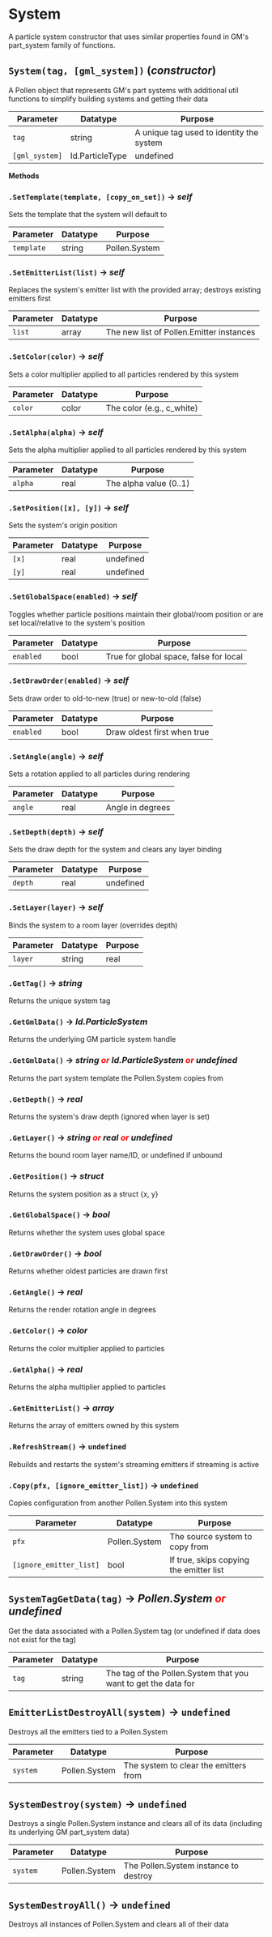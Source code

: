 # System

A particle system constructor that uses similar properties found in GM's part_system family of functions.

## `System(tag, [gml_system])` (*constructor*)
A Pollen object that represents GM's part systems with additional util functions to simplify building systems and getting their data

| Parameter | Datatype  | Purpose |
|-----------|-----------|---------|
|`tag` |string |A unique tag used to identity the system |
|`[gml_system]` |Id.ParticleType|undefined |An optional reference to a GML part system you can pass in to initialize the type with (i.e. with part_system_create(). Defaults to 'undefined') |



























**Methods**
### `.SetTemplate(template, [copy_on_set])` → *self*
Sets the template that the system will default to

| Parameter | Datatype  | Purpose |
|-----------|-----------|---------|
|`template` |string|Pollen.System|undefined |The tag or Pollen.Instance to set the template as, or set as 'undefined' clear the template |

### `.SetEmitterList(list)` → *self*
Replaces the system's emitter list with the provided array; destroys existing emitters first

| Parameter | Datatype  | Purpose |
|-----------|-----------|---------|
|`list` |array |The new list of Pollen.Emitter instances |

### `.SetColor(color)` → *self*
Sets a color multiplier applied to all particles rendered by this system

| Parameter | Datatype  | Purpose |
|-----------|-----------|---------|
|`color` |color |The color (e.g., c_white) |

### `.SetAlpha(alpha)` → *self*
Sets the alpha multiplier applied to all particles rendered by this system

| Parameter | Datatype  | Purpose |
|-----------|-----------|---------|
|`alpha` |real |The alpha value (0..1) |

### `.SetPosition([x], [y])` → *self*
Sets the system's origin position

| Parameter | Datatype  | Purpose |
|-----------|-----------|---------|
|`[x]` |real|undefined |X position (or undefined to keep current) |
|`[y]` |real|undefined |Y position (or undefined to keep current) |

### `.SetGlobalSpace(enabled)` → *self*
Toggles whether particle positions maintain their global/room position or are set local/relative to the system's position

| Parameter | Datatype  | Purpose |
|-----------|-----------|---------|
|`enabled` |bool |True for global space, false for local |

### `.SetDrawOrder(enabled)` → *self*
Sets draw order to old-to-new (true) or new-to-old (false)

| Parameter | Datatype  | Purpose |
|-----------|-----------|---------|
|`enabled` |bool |Draw oldest first when true |

### `.SetAngle(angle)` → *self*
Sets a rotation applied to all particles during rendering

| Parameter | Datatype  | Purpose |
|-----------|-----------|---------|
|`angle` |real |Angle in degrees |

### `.SetDepth(depth)` → *self*
Sets the draw depth for the system and clears any layer binding

| Parameter | Datatype  | Purpose |
|-----------|-----------|---------|
|`depth` |real|undefined |The new depth (smaller = in front) |

### `.SetLayer(layer)` → *self*
Binds the system to a room layer (overrides depth)

| Parameter | Datatype  | Purpose |
|-----------|-----------|---------|
|`layer` |string|real|undefined |The room layer name or ID |

### `.GetTag()` → *string*
Returns the unique system tag

### `.GetGmlData()` → *Id.ParticleSystem*
Returns the underlying GM particle system handle

### `.GetGmlData()` → *string <span style="color: red;"> *or* </span> Id.ParticleSystem <span style="color: red;"> *or* </span> undefined*
Returns the part system template the Pollen.System copies from

### `.GetDepth()` → *real*
Returns the system's draw depth (ignored when layer is set)

### `.GetLayer()` → *string <span style="color: red;"> *or* </span> real <span style="color: red;"> *or* </span> undefined*
Returns the bound room layer name/ID, or undefined if unbound

### `.GetPosition()` → *struct*
Returns the system position as a struct {x, y}

### `.GetGlobalSpace()` → *bool*
Returns whether the system uses global space

### `.GetDrawOrder()` → *bool*
Returns whether oldest particles are drawn first

### `.GetAngle()` → *real*
Returns the render rotation angle in degrees

### `.GetColor()` → *color*
Returns the color multiplier applied to particles

### `.GetAlpha()` → *real*
Returns the alpha multiplier applied to particles

### `.GetEmitterList()` → *array*
Returns the array of emitters owned by this system

### `.RefreshStream()` → `undefined`
Rebuilds and restarts the system's streaming emitters if streaming is active

### `.Copy(pfx, [ignore_emitter_list])` → `undefined`
Copies configuration from another Pollen.System into this system

| Parameter | Datatype  | Purpose |
|-----------|-----------|---------|
|`pfx` |Pollen.System |The source system to copy from |
|`[ignore_emitter_list]` |bool |If true, skips copying the emitter list |

## `SystemTagGetData(tag)` → *Pollen.System <span style="color: red;"> *or* </span> undefined*
Get the data associated with a Pollen.System tag (or undefined if data does not exist for the tag)

| Parameter | Datatype  | Purpose |
|-----------|-----------|---------|
|`tag` |string |The tag of the Pollen.System that you want to get the data for |

## `EmitterListDestroyAll(system)` → `undefined`
Destroys all the emitters tied to a Pollen.System

| Parameter | Datatype  | Purpose |
|-----------|-----------|---------|
|`system` |Pollen.System |The system to clear the emitters from |

## `SystemDestroy(system)` → `undefined`
Destroys a single Pollen.System instance and clears all of its data (including its underlying GM part_system data)

| Parameter | Datatype  | Purpose |
|-----------|-----------|---------|
|`system` |Pollen.System |The Pollen.System instance to destroy |

## `SystemDestroyAll()` → `undefined`
Destroys all instances of Pollen.System and clears all of their data